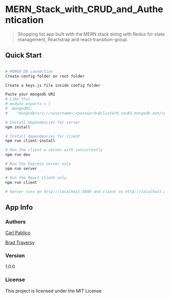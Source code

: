 # MERN_Stack_with_CRUD_and_Authentication

> Shopping list app built with the MERN stack along with Redux for state management, Reactstrap and react-transition-group.

## Quick Start
```bash

# MONGO DB connection
Create config folder on root folder

Create a keys.js file inside config folder

Paste your mongodb URI 
# Like this
# module.exports = {
#  mongoURI:
#    "mongodb+srv://<username>:<password>@cluster0.vou01.mongodb.net/<dbname>?retryWrites=true&w=majority" };

# Install dependencies for server
npm install

# Install dependencies for client
npm run client-install

# Run the client & server with concurrently
npm run dev

# Run the Express server only
npm run server

# Run the React client only
npm run client

# Server runs on http://localhost:5000 and client on http://localhost:3000
```

## App Info

### Authors
[Carl Pablico](https://rudolfpablico.wixsite.com/home)


[Brad Traversy](http://www.traversymedia.com)

### Version

1.0.0

### License

This project is licensed under the MIT License


